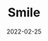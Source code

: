 ---
title: Smile
id: smile
resolution: 3024x4032
date: 2022-02-25
camera: Google Pixel 4a
lens: Pixel 4a back camera
iso: 222
focalLength: 4.38mm
shutterSpeed: 1/25
aperture: f/1.73
---